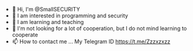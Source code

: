 - 👋 Hi, I'm @SmallSECURITY
- 👀 I am interested in programming and security
- 🌱 I am learning and teaching
- 💞️ I'm not looking for a lot of cooperation, but I do not mind learning to cooperate
- 📫 How to contact me ...
My Telegram ID
https://t.me/Zzzxzxzz
<!---
SmallSECURITY/SmallSECURITY is a ✨ special ✨ repository because its `README.md` (this file) appears on your GitHub profile.
You can click the Preview link to take a look at your changes.
--->
